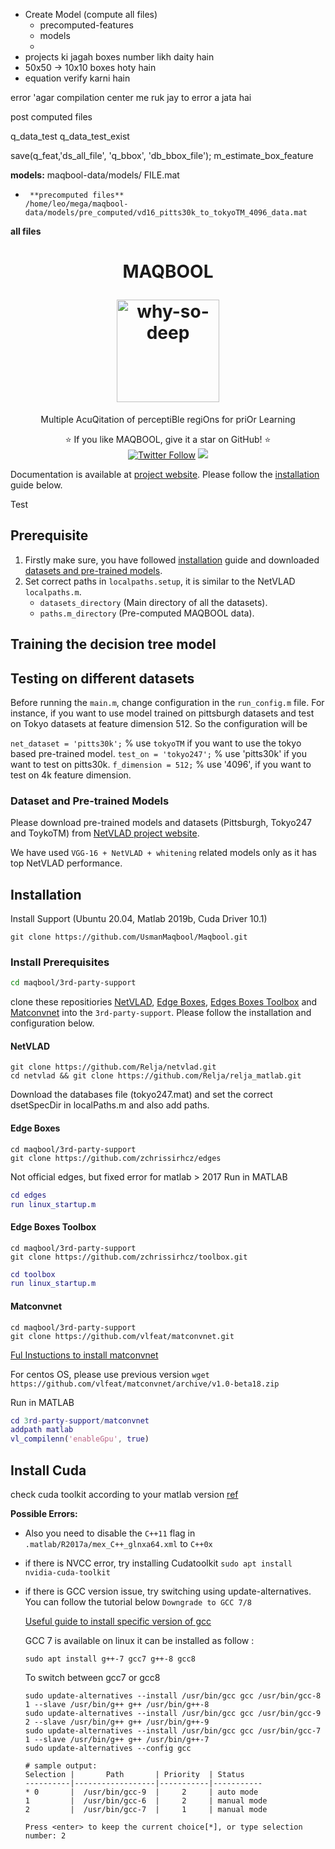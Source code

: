 - Create Model (compute all files)
  - precomputed-features
  - models
  - 
- projects ki jagah boxes number likh daity hain
- 50x50 -> 10x10 boxes hoty hain
- equation verify karni hain
  

error
    'agar compilation center me ruk jay to error a jata hai

post computed files

q_data_test 
q_data_test_exist 

save(q_feat,'ds_all_file', 'q_bbox', 'db_bbox_file');
m_estimate_box_feature




**models:**
maqbool-data/models/ FILE.mat
*      **precomputed files**
      /home/leo/mega/maqbool-data/models/pre_computed/vd16_pitts30k_to_tokyoTM_4096_data.mat

**all files**





<h1 align="center">
  <p align="center">MAQBOOL</p>
  <a href="https://usmanmaqbool.github.io/why-so-deep"><img src="https://usmanmaqbool.github.io/assets/images/maqbool/maqbool.png" alt="why-so-deep" style="height: 164px;"></a>
  
</h1>
<p align="center">Multiple AcuQitation of perceptiBle regiOns for priOr Learning </p>
<p align="center">
  ⭐️ If you like MAQBOOL, give it a star on GitHub! ⭐️
  <br>
  <a href="https://twitter.com/MUsmanMBhutta"><img src="https://img.shields.io/twitter/follow/MUsmanMBhutta.svg?style=social" alt="Twitter Follow" /></a>
  <a href="#license"><img src="https://img.shields.io/github/license/sourcerer-io/hall-of-fame.svg?colorB=ff0000"></a>
</p>

Documentation is available at [project website](https://usmanmaqbool.github.io/why-so-deep). Please follow the [installation](#installation) guide below.

Test
## Prerequisite

1. Firstly make sure, you have followed [installation](#installation) guide and downloaded [datasets and pre-trained models](#dataset-and-pre-trained-models). 
2. Set correct paths in `localpaths.setup`, it is similar to the NetVLAD `localpaths.m`.
     - `datasets_directory` (Main directory of all the datasets).
     - `paths.m_directory`  (Pre-computed MAQBOOL data). 


## Training the decision tree model


## Testing on different datasets
Before running the `main.m`, change configuration in the `run_config.m` file. For instance, if you want to use model trained on pittsburgh datasets and test on Tokyo datasets at feature dimension 512. So the configuration will be

`net_dataset = 'pitts30k';` % use `tokyoTM` if you want to use the tokyo based pre-trained model.
`test_on = 'tokyo247';`  % use 'pitts30k' if you want to test on pitts30k.
`f_dimension = 512;`   % use '4096', if you want to test on 4k feature dimension.
  
### Dataset and Pre-trained Models

Please download pre-trained models and datasets (Pittsburgh, Tokyo247 and ToykoTM) from [NetVLAD project website](https://www.di.ens.fr/willow/research/netvlad/).

We have used `VGG-16 + NetVLAD + whitening` related models only as it has top NetVLAD performance.

## Installation
Install Support (Ubuntu 20.04, Matlab 2019b, Cuda Driver 10.1)

```
git clone https://github.com/UsmanMaqbool/Maqbool.git
```
### Install Prerequisites

```sh
cd maqbool/3rd-party-support
```

clone these repositiories [NetVLAD](#netvlad), [Edge Boxes](#edge-boxes), [Edges Boxes Toolbox](#edge-boxes-toolbox) and [Matconvnet](#Matconvnet) into the `3rd-party-support`. Please follow the installation and configuration below.

#### NetVLAD
```
git clone https://github.com/Relja/netvlad.git
cd netvlad && git clone https://github.com/Relja/relja_matlab.git
```
Download the databases file (tokyo247.mat) and set the correct dsetSpecDir in localPaths.m and also add paths. 

#### Edge Boxes
```
cd maqbool/3rd-party-support
git clone https://github.com/zchrissirhcz/edges
```
Not official edges, but fixed error for matlab > 2017
Run in MATLAB
```matlab
cd edges
run linux_startup.m
```

#### Edge Boxes Toolbox
```
cd maqbool/3rd-party-support
git clone https://github.com/zchrissirhcz/toolbox.git
```
```matlab
cd toolbox
run linux_startup.m
```

#### Matconvnet
```
cd maqbool/3rd-party-support
git clone https://github.com/vlfeat/matconvnet.git
```
[Ful Instuctions to install matconvnet](https://www.vlfeat.org/matconvnet/install/)

For centos OS, please use previous version `wget https://github.com/vlfeat/matconvnet/archive/v1.0-beta18.zip`

Run in MATLAB
```matlab
cd 3rd-party-support/matconvnet
addpath matlab 
vl_compilenn('enableGpu', true)
```

## Install Cuda 
check cuda toolkit according to your matlab version [ref](https://www.mathworks.com/help/parallel-computing/gpu-support-by-release.html)

**Possible Errors:**
- Also you need to disable the `C++11` flag in `.matlab/R2017a/mex_C++_glnxa64.xml` to `C++0x` 
- if there is NVCC error, try installing Cudatoolkit
`sudo apt install nvidia-cuda-toolkit`
- if there is GCC version issue, try switching using update-alternatives. You can follow the tutorial below `Downgrade to GCC 7/8`

  [Useful guide to install specific version of gcc](https://unix.stackexchange.com/questions/410723/how-to-install-a-specific-version-of-gcc-in-kali-linux)

  GCC 7 is available on linux it can be installed as follow :
  ```
  sudo apt install g++-7 gcc7 g++-8 gcc8
  ```    

  To switch between gcc7 or gcc8

  ```
  sudo update-alternatives --install /usr/bin/gcc gcc /usr/bin/gcc-8 1 --slave /usr/bin/g++ g++ /usr/bin/g++-8
  sudo update-alternatives --install /usr/bin/gcc gcc /usr/bin/gcc-9 2 --slave /usr/bin/g++ g++ /usr/bin/g++-9
  sudo update-alternatives --install /usr/bin/gcc gcc /usr/bin/gcc-7 1 --slave /usr/bin/g++ g++ /usr/bin/g++-7
  sudo update-alternatives --config gcc

  # sample output:
  Selection |       Path       | Priority  | Status
  ----------|------------------|-----------|-----------
  * 0       |  /usr/bin/gcc-9  |     2     | auto mode
  1         |  /usr/bin/gcc-6  |     2     | manual mode
  2         |  /usr/bin/gcc-7  |     1     | manual mode

  Press <enter> to keep the current choice[*], or type selection number: 2
  ```  